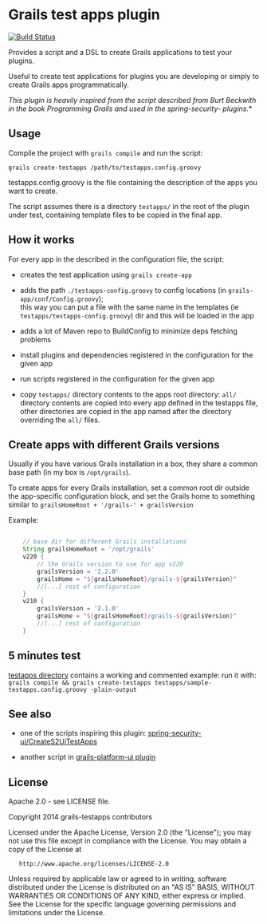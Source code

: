 Grails test apps plugin
=======================

[![Build Status](https://travis-ci.org/enr/grails-testapps.png?branch=master)](https://travis-ci.org/enr/grails-testapps)

Provides a script and a DSL to create Grails applications to test your plugins.

Useful to create test applications for plugins you are developing or simply to create Grails apps programmatically.

**This plugin is heavily inspired from the script described from Burt Beckwith in the book Programming Grails and used in the spring-security-* plugins.**


Usage
-----

Compile the project with `grails compile` and run the script:

    grails create-testapps /path/to/testapps.config.groovy

testapps.config.groovy is the file containing the description of the apps you want to create.

The script assumes there is a directory `testapps/` in the root of the plugin under test, containing template files to be copied in the final app.


How it works
------------

For every app in the described in the configuration file, the script:

- creates the test application using `grails create-app`

- adds the path `./testapps-config.groovy` to config locations (in `grails-app/conf/Config.groovy`);  
  this way you can put a file with the same name in the templates (ie `testapps/testapps-config.groovy`) dir and this will be loaded in the app

- adds a lot of Maven repo to BuildConfig to minimize deps fetching problems

- install plugins and dependencies registered in the configuration for the given app

- run scripts registered in the configuration for the given app

- copy `testapps/` directory contents to the apps root directory:
  `all/` directory contents are copied into every app defined in the testapps file, other directories are copied in the app named after the directory overriding the `all/` files.


Create apps with different Grails versions
------------------------------------------

Usually if you have various Grails installation in a box, they share a common base path (in my box is `/opt/grails`).

To create apps for every Grails installation, set a common root dir outside the app-specific configuration block, and
set the Grails home to something similar to `grailsHomeRoot + '/grails-' + grailsVersion`

Example:

```groovy

    // base dir for different Grails installations
    String grailsHomeRoot = '/opt/grails'
    v220 {
        // the Grails version to use for app v220
        grailsVersion = '2.2.0'
        grailsHome = "${grailsHomeRoot}/grails-${grailsVersion}"
        //[...] rest of configuration
    }
    v210 {
        grailsVersion = '2.1.0'
        grailsHome = "${grailsHomeRoot}/grails-${grailsVersion}"
        //[...] rest of configuration
    }

```

5 minutes test
--------------

[testapps directory](testapps) contains a working and commented example: run it with: `grails compile && grails create-testapps testapps/sample-testapps.config.groovy -plain-output`


See also
--------

- one of the scripts inspiring this plugin: [spring-security-ui/CreateS2UiTestApps](https://github.com/grails-plugins/grails-spring-security-ui/blob/master/scripts/CreateS2UiTestApps.groovy)

- another script in [grails-platform-ui plugin](https://github.com/MerryCoders/grails-platform-ui/blob/master/scripts/CreatePlatformUiTestApps.groovy)


License
-------

Apache 2.0 - see LICENSE file.

   Copyright 2014 grails-testapps contributors

   Licensed under the Apache License, Version 2.0 (the "License");
   you may not use this file except in compliance with the License.
   You may obtain a copy of the License at

       http://www.apache.org/licenses/LICENSE-2.0

   Unless required by applicable law or agreed to in writing, software
   distributed under the License is distributed on an "AS IS" BASIS,
   WITHOUT WARRANTIES OR CONDITIONS OF ANY KIND, either express or implied.
   See the License for the specific language governing permissions and
   limitations under the License.

